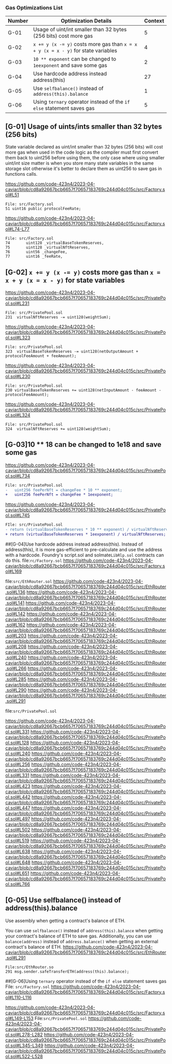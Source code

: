 ### Gas Optimizations List

| Number | Optimization Details | Context |
| --- | --- | --- |
| G-01 | Usage of uint/int smaller than 32 bytes (256 bits) cost more gas | 5   |
| G-02 | `x += y (x -= y)` costs more gas than `x = x + y (x = x - y)` for state variables | 4   |
| G-03 | `10 ** exponent` can be changed to `1eexponent` and save some gas | 2   |
| G-04 | Use hardcode address instead address(this) | 27  |
| G-05 | Use `selfbalance()` instead of `address(this).balance` | 1 |
|G-06|Using `ternary` operator instead of the `if else` statement saves gas|5|




## \[G-01\] Usage of uints/ints smaller than 32 bytes (256 bits)

State variable declared as uint/int smaller than 32 bytes (256 bits) will cost more gas when used in the code logic as the compiler must first convert them back to uint256 before using them, the only case where using smaller uint/int size matter is when you store many state variables in the same storage slot otherwise it's better to declare them as uint256 to save gas in functions calls.

https://github.com/code-423n4/2023-04-caviar/blob/cd8a92667bcb6657f70657183769c244d04c015c/src/Factory.sol#L51

```
File: src/Factory.sol
51 uint16 public protocolFeeRate;
```

https://github.com/code-423n4/2023-04-caviar/blob/cd8a92667bcb6657f70657183769c244d04c015c/src/Factory.sol#L74-L77

```
File: src/Factory.sol
74       uint128 _virtualBaseTokenReserves,
75       uint128 _virtualNftReserves,
76       uint56 _changeFee,
77       uint16 _feeRate,
```

## \[G-02\] `x += y (x -= y)` costs more gas than `x = x + y (x = x - y)` for state variables

https://github.com/code-423n4/2023-04-caviar/blob/cd8a92667bcb6657f70657183769c244d04c015c/src/PrivatePool.sol#L231

```
File: src/PrivatePool.sol
231  virtualNftReserves -= uint128(weightSum);
```

https://github.com/code-423n4/2023-04-caviar/blob/cd8a92667bcb6657f70657183769c244d04c015c/src/PrivatePool.sol#L323

```
File: src/PrivatePool.sol
323  virtualBaseTokenReserves -= uint128(netOutputAmount + protocolFeeAmount + feeAmount);
```

https://github.com/code-423n4/2023-04-caviar/blob/cd8a92667bcb6657f70657183769c244d04c015c/src/PrivatePool.sol#L230

```
File: src/PrivatePool.sol
230 virtualBaseTokenReserves += uint128(netInputAmount - feeAmount - protocolFeeAmount);
```

https://github.com/code-423n4/2023-04-caviar/blob/cd8a92667bcb6657f70657183769c244d04c015c/src/PrivatePool.sol#L324

```
File: src/PrivatePool.sol
324  virtualNftReserves += uint128(weightSum);
```

## \[G-03\]10 ** 18 can be changed to 1e18 and save some gas

https://github.com/code-423n4/2023-04-caviar/blob/cd8a92667bcb6657f70657183769c244d04c015c/src/PrivatePool.sol#L734

```diff
File: src/PrivatePool.sol 
-   uint256 feePerNft = changeFee * 10 ** exponent;
+   uint256 feePerNft = changeFee * 1eexponent;
```

https://github.com/code-423n4/2023-04-caviar/blob/cd8a92667bcb6657f70657183769c244d04c015c/src/PrivatePool.sol#L745

```diff
FIle: src/PrivatePool.sol
- return (virtualBaseTokenReserves * 10 ** exponent) / virtualNftReserves;
+ return (virtualBaseTokenReserves * 1eexponent) / virtualNftReserves;
```

##\[G-04\]Use hardcode address instead address(this).
Instead of address(this), it is more gas-efficient to pre-calculate and use the address with a hardcode. Foundry's script.sol and solmate`LibRlp.sol` contracts can do this.
file:`rc/Factory.sol`
https://github.com/code-423n4/2023-04-caviar/blob/cd8a92667bcb6657f70657183769c244d04c015c/src/Factory.sol#L169

file:`src/EthRouter.sol`
https://github.com/code-423n4/2023-04-caviar/blob/cd8a92667bcb6657f70657183769c244d04c015c/src/EthRouter.sol#L136
https://github.com/code-423n4/2023-04-caviar/blob/cd8a92667bcb6657f70657183769c244d04c015c/src/EthRouter.sol#L141
https://github.com/code-423n4/2023-04-caviar/blob/cd8a92667bcb6657f70657183769c244d04c015c/src/EthRouter.sol#L142
https://github.com/code-423n4/2023-04-caviar/blob/cd8a92667bcb6657f70657183769c244d04c015c/src/EthRouter.sol#L162
https://github.com/code-423n4/2023-04-caviar/blob/cd8a92667bcb6657f70657183769c244d04c015c/src/EthRouter.sol#L203
https://github.com/code-423n4/2023-04-caviar/blob/cd8a92667bcb6657f70657183769c244d04c015c/src/EthRouter.sol#L208
https://github.com/code-423n4/2023-04-caviar/blob/cd8a92667bcb6657f70657183769c244d04c015c/src/EthRouter.sol#L240
https://github.com/code-423n4/2023-04-caviar/blob/cd8a92667bcb6657f70657183769c244d04c015c/src/EthRouter.sol#L266
https://github.com/code-423n4/2023-04-caviar/blob/cd8a92667bcb6657f70657183769c244d04c015c/src/EthRouter.sol#L285
https://github.com/code-423n4/2023-04-caviar/blob/cd8a92667bcb6657f70657183769c244d04c015c/src/EthRouter.sol#L290
https://github.com/code-423n4/2023-04-caviar/blob/cd8a92667bcb6657f70657183769c244d04c015c/src/EthRouter.sol#L291

file:`src/PrivatePool.sol`

https://github.com/code-423n4/2023-04-caviar/blob/cd8a92667bcb6657f70657183769c244d04c015c/src/PrivatePool.sol#L331
https://github.com/code-423n4/2023-04-caviar/blob/cd8a92667bcb6657f70657183769c244d04c015c/src/PrivatePool.sol#L128
https://github.com/code-423n4/2023-04-caviar/blob/cd8a92667bcb6657f70657183769c244d04c015c/src/PrivatePool.sol#L240
https://github.com/code-423n4/2023-04-caviar/blob/cd8a92667bcb6657f70657183769c244d04c015c/src/PrivatePool.sol#L256
https://github.com/code-423n4/2023-04-caviar/blob/cd8a92667bcb6657f70657183769c244d04c015c/src/PrivatePool.sol#L331
https://github.com/code-423n4/2023-04-caviar/blob/cd8a92667bcb6657f70657183769c244d04c015c/src/PrivatePool.sol#L423
https://github.com/code-423n4/2023-04-caviar/blob/cd8a92667bcb6657f70657183769c244d04c015c/src/PrivatePool.sol#L442
https://github.com/code-423n4/2023-04-caviar/blob/cd8a92667bcb6657f70657183769c244d04c015c/src/PrivatePool.sol#L447
https://github.com/code-423n4/2023-04-caviar/blob/cd8a92667bcb6657f70657183769c244d04c015c/src/PrivatePool.sol#L497
https://github.com/code-423n4/2023-04-caviar/blob/cd8a92667bcb6657f70657183769c244d04c015c/src/PrivatePool.sol#L502
https://github.com/code-423n4/2023-04-caviar/blob/cd8a92667bcb6657f70657183769c244d04c015c/src/PrivatePool.sol#L519
https://github.com/code-423n4/2023-04-caviar/blob/cd8a92667bcb6657f70657183769c244d04c015c/src/PrivatePool.sol#L638
https://github.com/code-423n4/2023-04-caviar/blob/cd8a92667bcb6657f70657183769c244d04c015c/src/PrivatePool.sol#L648
https://github.com/code-423n4/2023-04-caviar/blob/cd8a92667bcb6657f70657183769c244d04c015c/src/PrivatePool.sol#L651
https://github.com/code-423n4/2023-04-caviar/blob/cd8a92667bcb6657f70657183769c244d04c015c/src/PrivatePool.sol#L766
## [G-05] Use selfbalance() instead of address(this).balance
Use assembly when getting a contract's balance of ETH.

You can use `selfbalance()` instead of `address(this).balance` when getting your contract's balance of ETH to save gas. Additionally, you can use `
balance(address)` instead of `address.balance()` when getting an external contract's balance of ETH.
https://github.com/code-423n4/2023-04-caviar/blob/cd8a92667bcb6657f70657183769c244d04c015c/src/EthRouter.sol#L291
```
File:src/EthRouter.so
291 msg.sender.safeTransferETH(address(this).balance);
 ```
##[G-06]Using `ternary` operator instead of the `if else` statement saves gas
File: `src/Factory.sol`
https://github.com/code-423n4/2023-04-caviar/blob/cd8a92667bcb6657f70657183769c244d04c015c/src/Factory.sol#L110-L116

https://github.com/code-423n4/2023-04-caviar/blob/cd8a92667bcb6657f70657183769c244d04c015c/src/Factory.sol#L149-L153
File:`src/PrivatePool.sol`
https://github.com/code-423n4/2023-04-caviar/blob/cd8a92667bcb6657f70657183769c244d04c015c/src/PrivatePool.sol#L278-L282
https://github.com/code-423n4/2023-04-caviar/blob/cd8a92667bcb6657f70657183769c244d04c015c/src/PrivatePool.sol#L345-L349
https://github.com/code-423n4/2023-04-caviar/blob/cd8a92667bcb6657f70657183769c244d04c015c/src/PrivatePool.sol#L522-L528